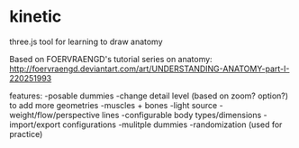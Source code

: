kinetic
=======
three.js tool for learning to draw anatomy

Based on FOERVRAENGD's tutorial series on anatomy:
http://foervraengd.deviantart.com/art/UNDERSTANDING-ANATOMY-part-I-220251993

features:
-posable dummies
  -change detail level (based on zoom? option?) to add more geometries
  -muscles + bones
-light source
-weight/flow/perspective lines
-configurable body types/dimensions
-import/export configurations
-mulitple dummies
-randomization (used for practice)
